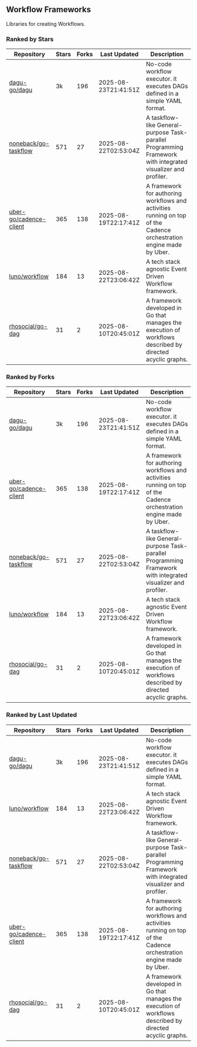 ## Workflow Frameworks

Libraries for creating Workflows.

### Ranked by Stars

| Repository | Stars | Forks | Last Updated | Description | 
|------------|-------|-------|--------------|-------------|
| [dagu-go/dagu](https://github.com/dagu-go/dagu) | 3k | 196 | 2025-08-23T21:41:51Z |  No-code workflow executor. it executes DAGs defined in a simple YAML format. |
| [noneback/go-taskflow](https://github.com/noneback/go-taskflow) | 571 | 27 | 2025-08-22T02:53:04Z |  A taskflow-like General-purpose Task-parallel Programming Framework with integrated visualizer and profiler. |
| [uber-go/cadence-client](https://github.com/uber-go/cadence-client) | 365 | 138 | 2025-08-19T22:17:41Z |  A framework for authoring workflows and activities running on top of the Cadence orchestration engine made by Uber. |
| [luno/workflow](https://github.com/luno/workflow) | 184 | 13 | 2025-08-22T23:06:42Z |  A tech stack agnostic Event Driven Workflow framework. |
| [rhosocial/go-dag](https://github.com/rhosocial/go-dag) | 31 | 2 | 2025-08-10T20:45:01Z |  A framework developed in Go that manages the execution of workflows described by directed acyclic graphs. |

### Ranked by Forks

| Repository | Stars | Forks | Last Updated | Description | 
|------------|-------|-------|--------------|-------------|
| [dagu-go/dagu](https://github.com/dagu-go/dagu) | 3k | 196 | 2025-08-23T21:41:51Z |  No-code workflow executor. it executes DAGs defined in a simple YAML format. |
| [uber-go/cadence-client](https://github.com/uber-go/cadence-client) | 365 | 138 | 2025-08-19T22:17:41Z |  A framework for authoring workflows and activities running on top of the Cadence orchestration engine made by Uber. |
| [noneback/go-taskflow](https://github.com/noneback/go-taskflow) | 571 | 27 | 2025-08-22T02:53:04Z |  A taskflow-like General-purpose Task-parallel Programming Framework with integrated visualizer and profiler. |
| [luno/workflow](https://github.com/luno/workflow) | 184 | 13 | 2025-08-22T23:06:42Z |  A tech stack agnostic Event Driven Workflow framework. |
| [rhosocial/go-dag](https://github.com/rhosocial/go-dag) | 31 | 2 | 2025-08-10T20:45:01Z |  A framework developed in Go that manages the execution of workflows described by directed acyclic graphs. |

### Ranked by Last Updated

| Repository | Stars | Forks | Last Updated | Description | 
|------------|-------|-------|--------------|-------------|
| [dagu-go/dagu](https://github.com/dagu-go/dagu) | 3k | 196 | 2025-08-23T21:41:51Z |  No-code workflow executor. it executes DAGs defined in a simple YAML format. |
| [luno/workflow](https://github.com/luno/workflow) | 184 | 13 | 2025-08-22T23:06:42Z |  A tech stack agnostic Event Driven Workflow framework. |
| [noneback/go-taskflow](https://github.com/noneback/go-taskflow) | 571 | 27 | 2025-08-22T02:53:04Z |  A taskflow-like General-purpose Task-parallel Programming Framework with integrated visualizer and profiler. |
| [uber-go/cadence-client](https://github.com/uber-go/cadence-client) | 365 | 138 | 2025-08-19T22:17:41Z |  A framework for authoring workflows and activities running on top of the Cadence orchestration engine made by Uber. |
| [rhosocial/go-dag](https://github.com/rhosocial/go-dag) | 31 | 2 | 2025-08-10T20:45:01Z |  A framework developed in Go that manages the execution of workflows described by directed acyclic graphs. |

